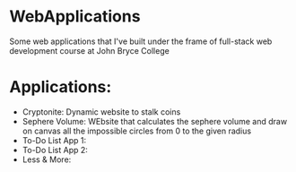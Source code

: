 # WebApplications
Some web applications that I've built under the frame of full-stack web development course at John Bryce College

# Applications: 
- Cryptonite: Dynamic website to stalk coins
- Sephere Volume: WEbsite that calculates the sephere volume and draw on canvas all the impossible circles from 0 to the given radius
- To-Do List App 1:
- To-Do List App 2:
- Less & More:
